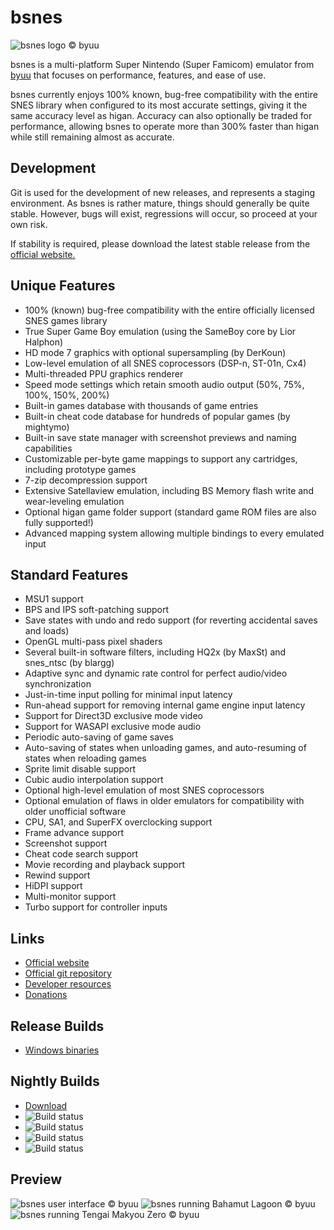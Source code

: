 bsnes
=====

![bsnes logo © byuu](https://byuu.org/images/bsnes/github/byuu-bsnes-logo.png)

bsnes is a multi-platform Super Nintendo (Super Famicom) emulator from
[byuu](https://byuu.org) that focuses on performance, features, and ease of use.

bsnes currently enjoys 100% known, bug-free compatibility with the entire SNES
library when configured to its most accurate settings, giving it the same
accuracy level as higan. Accuracy can also optionally be traded for performance,
allowing bsnes to operate more than 300% faster than higan while still remaining
almost as accurate.

Development
-----------

Git is used for the development of new releases, and represents a staging
environment. As bsnes is rather mature, things should generally be quite stable.
However, bugs will exist, regressions will occur, so proceed at your own risk.

If stability is required, please download the latest stable release from the
[official website.](https://bsnes.byuu.org)

Unique Features
---------------

  - 100% (known) bug-free compatibility with the entire officially licensed SNES games library
  - True Super Game Boy emulation (using the SameBoy core by Lior Halphon)
  - HD mode 7 graphics with optional supersampling (by DerKoun)
  - Low-level emulation of all SNES coprocessors (DSP-n, ST-01n, Cx4)
  - Multi-threaded PPU graphics renderer
  - Speed mode settings which retain smooth audio output (50%, 75%, 100%, 150%, 200%)
  - Built-in games database with thousands of game entries
  - Built-in cheat code database for hundreds of popular games (by mightymo)
  - Built-in save state manager with screenshot previews and naming capabilities
  - Customizable per-byte game mappings to support any cartridges, including prototype games
  - 7-zip decompression support
  - Extensive Satellaview emulation, including BS Memory flash write and wear-leveling emulation
  - Optional higan game folder support (standard game ROM files are also fully supported!)
  - Advanced mapping system allowing multiple bindings to every emulated input

Standard Features
-----------------

  - MSU1 support
  - BPS and IPS soft-patching support
  - Save states with undo and redo support (for reverting accidental saves and loads)
  - OpenGL multi-pass pixel shaders
  - Several built-in software filters, including HQ2x (by MaxSt) and snes_ntsc (by blargg)
  - Adaptive sync and dynamic rate control for perfect audio/video synchronization
  - Just-in-time input polling for minimal input latency
  - Run-ahead support for removing internal game engine input latency
  - Support for Direct3D exclusive mode video
  - Support for WASAPI exclusive mode audio
  - Periodic auto-saving of game saves
  - Auto-saving of states when unloading games, and auto-resuming of states when reloading games
  - Sprite limit disable support
  - Cubic audio interpolation support
  - Optional high-level emulation of most SNES coprocessors
  - Optional emulation of flaws in older emulators for compatibility with older unofficial software
  - CPU, SA1, and SuperFX overclocking support
  - Frame advance support
  - Screenshot support
  - Cheat code search support
  - Movie recording and playback support
  - Rewind support
  - HiDPI support
  - Multi-monitor support
  - Turbo support for controller inputs

Links
-----

  - [Official website](https://byuu.org/bsnes)
  - [Official git repository](https://github.com/byuu/bsnes)
  - [Developer resources](https://byuu.net)
  - [Donations](https://patreon.com/byuu)

Release Builds
--------------

  - [Windows binaries](https://byuu.itch.io/bsnes)

Nightly Builds
--------------

  - [Download](https://cirrus-ci.com/github/byuu/bsnes/master)
  - ![Build status](https://api.cirrus-ci.com/github/byuu/bsnes.svg?task=windows-x86_64-binaries)
  - ![Build status](https://api.cirrus-ci.com/github/byuu/bsnes.svg?task=macOS-x86_64-binaries)
  - ![Build status](https://api.cirrus-ci.com/github/byuu/bsnes.svg?task=linux-x86_64-binaries)
  - ![Build status](https://api.cirrus-ci.com/github/byuu/bsnes.svg?task=freebsd-x86_64-binaries)

Preview
-------

![bsnes user interface © byuu](https://byuu.org/images/bsnes/github/byuu-bsnes-user-interface.png)
![bsnes running Bahamut Lagoon © byuu](https://byuu.org/images/bsnes/github/byuu-bsnes-bahamut-lagoon.png)
![bsnes running Tengai Makyou Zero © byuu](https://byuu.org/images/bsnes/github/byuu-bsnes-tengai-makyou-zero.png)
